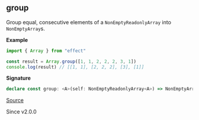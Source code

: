 ## group

Group equal, consecutive elements of a `NonEmptyReadonlyArray` into `NonEmptyArray`s.

**Example**

```ts
import { Array } from "effect"

const result = Array.group([1, 1, 2, 2, 2, 3, 1])
console.log(result) // [[1, 1], [2, 2, 2], [3], [1]]
```

**Signature**

```ts
declare const group: <A>(self: NonEmptyReadonlyArray<A>) => NonEmptyArray<NonEmptyArray<A>>
```

[Source](https://github.com/Effect-TS/effect/tree/main/packages/effect/src/Array.ts#L2047)

Since v2.0.0
